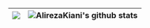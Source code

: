 |![](https://github-readme-stats.vercel.app/api/top-langs/?username=alireza-kiani&layout=compact&theme=dark)|![AlirezaKiani's github stats](https://github-readme-stats.vercel.app/api?username=alireza-kiani&show_icons=true&theme=dark)|
|---|---|

